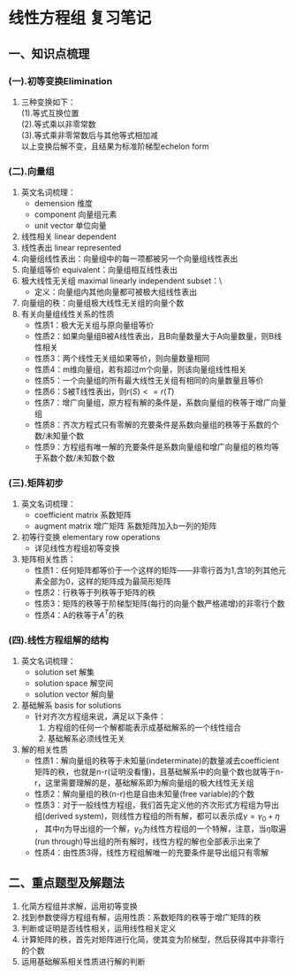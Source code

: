 # 线性方程组 复习笔记
## 一、知识点梳理
### (一).初等变换Elimination
1. 三种变换如下：\
(1).等式互换位置\
(2).等式乘以非零常数\
(3).等式乘非零常数后与其他等式相加减\
以上变换后解不变，且结果为标准阶梯型echelon form
### (二).向量组
1. 英文名词梳理：
   * demension 维度
   * component 向量组元素
   * unit vector 单位向量
2. 线性相关 linear dependent
3. 线性表出 linear represented
4. 向量组线性表出：向量组中的每一项都被另一个向量组线性表出
5. 向量组等价 equivalent：向量组相互线性表出
6. 极大线性无关组 maximal linearly independent subset：\
   * 定义：向量组内其他向量都可被极大组线性表出
7. 向量组的秩：向量组极大线性无关组的向量个数
8. 有关向量组线性关系的性质
   * 性质1：极大无关组与原向量组等价
   * 性质2：如果向量组B被A线性表出，且B向量数量大于A向量数量，则B线性相关
   * 性质3：两个线性无关组如果等价，则向量数量相同
   * 性质4：m维向量组，若有超过m个向量，则该向量组线性相关
   * 性质5：一个向量组的所有最大线性无关组有相同的向量数量且等价
   * 性质6：S被T线性表出，则$r(S)<=r(T)$
   * 性质7：增广向量组，原方程有解的条件是，系数向量组的秩等于增广向量组
   * 性质8：齐次方程式只有零解的充要条件是系数向量组的秩等于系数的个数/未知量个数
   * 性质9：方程组有唯一解的充要条件是系数向量组和增广向量组的秩均等于系数个数/未知数个数
### (三).矩阵初步
1. 英文名词梳理：
   * coefficient matrix 系数矩阵
   * augment matrix 增广矩阵 系数矩阵加入b一列的矩阵
2. 初等行变换 elementary row operations
   * 详见线性方程组初等变换
3. 矩阵相关性质：
   * 性质1：任何矩阵都等价于一个这样的矩阵——非零行首为1,含1的列其他元素全部为0，这样的矩阵成为最简形矩阵
   * 性质2：行秩等于列秩等于矩阵的秩
   * 性质3：矩阵的秩等于阶梯型矩阵(每行的向量个数严格递增)的非零行个数
   * 性质4：A的秩等于$A^T$的秩
### (四).线性方程组解的结构
1. 英文名词梳理：
   * solution set 解集
   * solution space 解空间
   * solution vector 解向量
2. 基础解系 basis for solutions 
   * 针对齐次方程组来说，满足以下条件：
        1. 方程组的任何一个解都能表示成基础解系的一个线性组合
        2. 基础解系必须线性无关 
3. 解的相关性质
   * 性质1：解向量组的秩等于未知量(indeterminate)的数量减去coefficient矩阵的秩，也就是n-r(证明没看懂)，且基础解系中的向量个数也就等于n-r，这里需要理解的是，基础解系即为解向量组的极大线性无关组
   * 性质2：解向量组的秩(n-r)也是自由未知量(free variable)的个数
   * 性质3：对于一般线性方程组，我们首先定义他的齐次形式方程组为导出组(derived system)，则线性方程组的所有解，都可以表示成$\gamma=\gamma_0+\eta$ ， 其中$\eta$为导出组的一个解，$\gamma_0$为线性方程组的一个特解，注意，当$\eta$取遍(run through)导出组的所有解时，线性方程的解也全部表示出来了
   * 性质4：由性质3得，线性方程组解唯一的充要条件是导出组只有零解
## 二、重点题型及解题法
1. 化简方程组并求解，运用初等变换
2. 找到参数使得方程组有解，运用性质：系数矩阵的秩等于增广矩阵的秩
3. 判断或证明是否线性相关，运用线性相关定义
4. 计算矩阵的秩，首先对矩阵进行化简，使其变为阶梯型，然后获得其中非零行的个数
5. 运用基础解系相关性质进行解的判断










